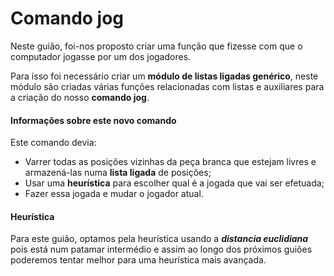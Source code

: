 # Comando jog

Neste guião, foi-nos proposto criar uma função que fizesse com que o computador jogasse por um dos 
jogadores.

Para isso foi necessário criar um ****módulo de listas ligadas genérico****, neste módulo são criadas várias
funções relacionadas com listas e auxiliares para a criação do nosso ****comando jog****.

#### Informações sobre este novo comando

Este comando devia:

- Varrer todas as posições vizinhas da peça branca que estejam livres e armazená-las numa **lista ligada** de posições;
- Usar uma **heurística** para escolher qual é a jogada que vai ser efetuada;
- Fazer essa jogada e mudar o jogador atual.

#### Heurística

Para este guião, optamos pela heurística usando a ***distancia euclidiana*** pois está num patamar intermédio e assim 
ao longo dos próximos guiões poderemos tentar melhor para uma heurística mais avançada.
    